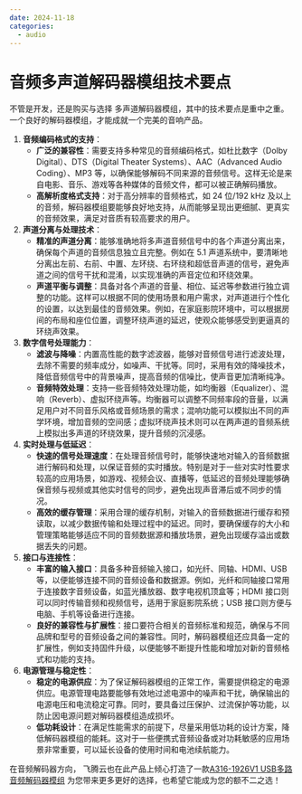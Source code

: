 ```yaml
---
date: 2024-11-18
categories:
  - audio
---
```


# 音频多声道解码器模组技术要点

不管是开发，还是购买与选择 多声道解码器模组，其中的技术要点是重中之重。一个良好的解码器模组，才能成就一个完美的音响产品。
<!-- more -->
<!-- 音频 声道 多声道 模组 低功耗模组  -->

1. **音频编码格式的支持**：
    - **广泛的兼容性**：需要支持多种常见的音频编码格式，如杜比数字（Dolby Digital）、DTS（Digital Theater Systems）、AAC（Advanced Audio Coding）、MP3 等，以确保能够解码不同来源的音频信号。这样无论是来自电影、音乐、游戏等各种媒体的音频文件，都可以被正确解码播放。
    - **高解析度格式支持**：对于高分辨率的音频格式，如 24 位/192 kHz 及以上的音频，解码器模组要能够良好地支持，从而能够呈现出更细腻、更真实的音频效果，满足对音质有较高要求的用户。
2. **声道分离与处理技术**：
    - **精准的声道分离**：能够准确地将多声道音频信号中的各个声道分离出来，确保每个声道的音频信息独立且完整。例如在 5.1 声道系统中，要清晰地分离出左前、右前、中置、左环绕、右环绕和超低音声道的信号，避免声道之间的信号干扰和混淆，以实现准确的声音定位和环绕效果。
    - **声道平衡与调整**：具备对各个声道的音量、相位、延迟等参数进行独立调整的功能。这样可以根据不同的使用场景和用户需求，对声道进行个性化的设置，以达到最佳的音频效果。例如，在家庭影院环境中，可以根据房间的布局和座位位置，调整环绕声道的延迟，使观众能够感受到更逼真的环绕声效果。
3. **数字信号处理能力**：
    - **滤波与降噪**：内置高性能的数字滤波器，能够对音频信号进行滤波处理，去除不需要的频率成分，如噪声、干扰等。同时，采用有效的降噪技术，降低音频信号中的背景噪声，提高音频的信噪比，使声音更加清晰纯净。
    - **音频特效处理**：支持一些音频特效处理功能，如均衡器（Equalizer）、混响（Reverb）、虚拟环绕声等。均衡器可以调整不同频率段的音量，以满足用户对不同音乐风格或音频场景的需求；混响功能可以模拟出不同的声学环境，增加音频的空间感；虚拟环绕声技术则可以在两声道的音频系统上模拟出多声道的环绕效果，提升音频的沉浸感。
4. **实时处理与低延迟**：
    - **快速的信号处理速度**：在处理音频信号时，能够快速地对输入的音频数据进行解码和处理，以保证音频的实时播放。特别是对于一些对实时性要求较高的应用场景，如游戏、视频会议、直播等，低延迟的音频处理能够确保音频与视频或其他实时信号的同步，避免出现声音滞后或不同步的情况。
    - **高效的缓存管理**：采用合理的缓存机制，对输入的音频数据进行缓存和预读取，以减少数据传输和处理过程中的延迟。同时，要确保缓存的大小和管理策略能够适应不同的音频数据源和播放场景，避免出现缓存溢出或数据丢失的问题。
5. **接口与连接性**：
    - **丰富的输入接口**：具备多种音频输入接口，如光纤、同轴、HDMI、USB 等，以便能够连接不同的音频设备和数据源。例如，光纤和同轴接口常用于连接数字音频设备，如蓝光播放器、数字电视机顶盒等；HDMI 接口则可以同时传输音频和视频信号，适用于家庭影院系统；USB 接口则方便与电脑、手机等设备进行连接。
    - **良好的兼容性与扩展性**：接口要符合相关的音频标准和规范，确保与不同品牌和型号的音频设备之间的兼容性。同时，解码器模组还应具备一定的扩展性，例如支持固件升级，以便能够不断提升性能和增加对新的音频格式和功能的支持。
6. **电源管理与稳定性**：
    - **稳定的电源供应**：为了保证解码器模组的正常工作，需要提供稳定的电源供应。电源管理电路要能够有效地过滤电源中的噪声和干扰，确保输出的电源电压和电流稳定可靠。同时，要具备过压保护、过流保护等功能，以防止因电源问题对解码器模组造成损坏。
    - **低功耗设计**：在满足性能需求的前提下，尽量采用低功耗的设计方案，降低解码器模组的能耗。这对于一些便携式音频设备或对功耗敏感的应用场景非常重要，可以延长设备的使用时间和电池续航能力。

在音频解码器方向， 飞腾云也在此产品上倾心打造了一款[A316-1926V1 USB多路音频解码器模组](https://phaten-audio.com/zh/products/hifi_audio/a316_1926v1/) 为您带来更多更好的选择，也希望它能成为您的额不二之选！